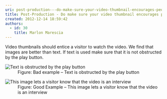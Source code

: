 ```yaml
---
uri: post-production---do-make-sure-your-video-thumbnail-encourages-people-to-watch-the-video
title: Post-Production - Do make sure your video thumbnail encourages people to watch the video?
created: 2012-12-14 18:59:42
authors:
  - id: 30
    title: Marlon Marescia
---
```





<span class='intro'> ​​​Video thumbnails should entice a visitor to watch the video. We find that images are better than text. If text is used make sure that it is not obstructed by the play button. </span>

<dl class="badImage">
<dt><img alt="Text is obstructed by the play button" src="/PublishingImages/video-thumb-bad.jpg" /></dt>
<dd>Figure&#58; Bad example – Text is obstructed by the play button</dd>
</dl>
<dl class="goodImage">
<dt><img alt="This image lets a visitor know that the video is an interview" src="/PublishingImages/video-thumb-good.jpg" /></dt>
<dd>Figure&#58; Good Example – This image lets a visitor know that the video is an interview</dd>
</dl>



